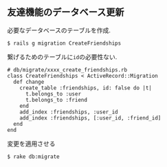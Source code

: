 ## 友達機能のデータベース更新

必要なデータベースのテーブルを作成.

```
$ rails g migration CreateFriendships
```

繋げるためのテーブルに`id`の必要性ない.


```
# db/migrate/xxxx_create_friendships.rb
class CreateFriendships < ActiveRecord::Migration
  def change
    create_table :friendships, id: false do |t|
      t.belongs_to :user
      t.belongs_to :friend
    end
    add_index :friendships, :user_id
    add_index :friendships, [:user_id, :friend_id]
  end
end
```

変更を適用させる


```
$ rake db:migrate
```

